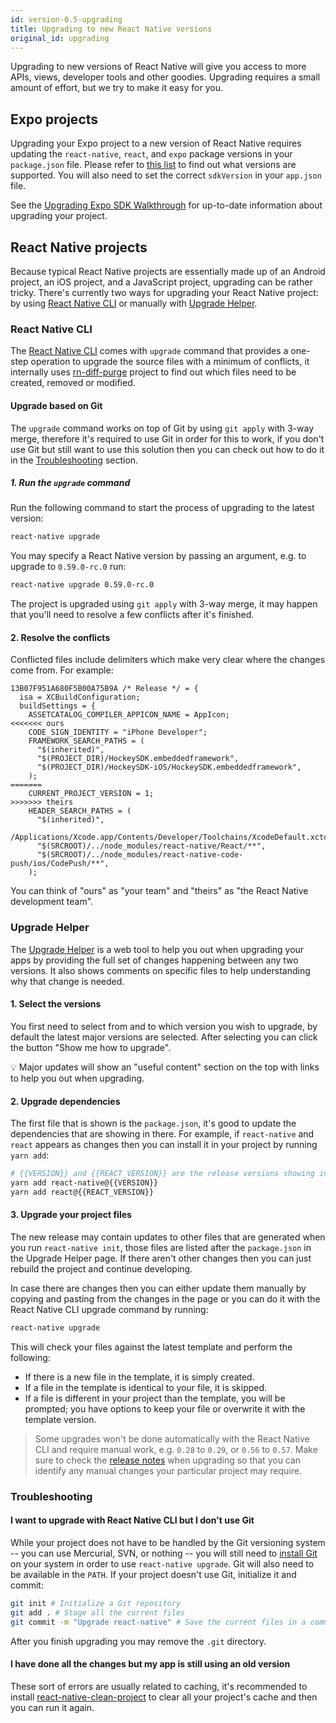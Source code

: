 ```yaml
---
id: version-0.5-upgrading
title: Upgrading to new React Native versions
original_id: upgrading
---
```


Upgrading to new versions of React Native will give you access to more APIs, views, developer tools and other goodies. Upgrading requires a small amount of effort, but we try to make it easy for you.

## Expo projects

Upgrading your Expo project to a new version of React Native requires updating the `react-native`, `react`, and `expo` package versions in your `package.json` file. Please refer to [this list](https://docs.expo.io/versions/latest/sdk/#sdk-version) to find out what versions are supported. You will also need to set the correct `sdkVersion` in your `app.json` file.

See the [Upgrading Expo SDK Walkthrough](https://docs.expo.io/versions/latest/workflow/upgrading-expo-sdk-walkthrough) for up-to-date information about upgrading your project.

## React Native projects

Because typical React Native projects are essentially made up of an Android project, an iOS project, and a JavaScript project, upgrading can be rather tricky. There's currently two ways for upgrading your React Native project: by using [React Native CLI](https://github.com/react-native-community/react-native-cli) or manually with [Upgrade Helper](https://github.com/react-native-community/upgrade-helper).

### React Native CLI

The [React Native CLI](https://github.com/react-native-community/react-native-cli) comes with `upgrade` command that provides a one-step operation to upgrade the source files with a minimum of conflicts, it internally uses [rn-diff-purge](https://github.com/react-native-community/rn-diff-purge) project to find out which files need to be created, removed or modified.

#### Upgrade based on Git

The `upgrade` command works on top of Git by using `git apply` with 3-way merge, therefore it's required to use Git in order for this to work, if you don't use Git but still want to use this solution then you can check out how to do it in the [Troubleshooting](#i-want-to-upgrade-with-react-native-cli-but-i-don-t-use-git) section.

##### 1. Run the `upgrade` command

Run the following command to start the process of upgrading to the latest version:

```sh
react-native upgrade
```

You may specify a React Native version by passing an argument, e.g. to upgrade to `0.59.0-rc.0` run:

```sh
react-native upgrade 0.59.0-rc.0
```

The project is upgraded using `git apply` with 3-way merge, it may happen that you'll need to resolve a few conflicts after it's finished.

#### 2. Resolve the conflicts

Conflicted files include delimiters which make very clear where the changes come from. For example:

```
13B07F951A680F5B00A75B9A /* Release */ = {
  isa = XCBuildConfiguration;
  buildSettings = {
    ASSETCATALOG_COMPILER_APPICON_NAME = AppIcon;
<<<<<<< ours
    CODE_SIGN_IDENTITY = "iPhone Developer";
    FRAMEWORK_SEARCH_PATHS = (
      "$(inherited)",
      "$(PROJECT_DIR)/HockeySDK.embeddedframework",
      "$(PROJECT_DIR)/HockeySDK-iOS/HockeySDK.embeddedframework",
    );
=======
    CURRENT_PROJECT_VERSION = 1;
>>>>>>> theirs
    HEADER_SEARCH_PATHS = (
      "$(inherited)",
      /Applications/Xcode.app/Contents/Developer/Toolchains/XcodeDefault.xctoolchain/usr/include,
      "$(SRCROOT)/../node_modules/react-native/React/**",
      "$(SRCROOT)/../node_modules/react-native-code-push/ios/CodePush/**",
    );
```

You can think of "ours" as "your team" and "theirs" as "the React Native development team".

### Upgrade Helper

The [Upgrade Helper](https://react-native-community.github.io/upgrade-helper/) is a web tool to help you out when upgrading your apps by providing the full set of changes happening between any two versions. It also shows comments on specific files to help understanding why that change is needed.

#### 1. Select the versions

You first need to select from and to which version you wish to upgrade, by default the latest major versions are selected. After selecting you can click the button "Show me how to upgrade".

💡 Major updates will show an "useful content" section on the top with links to help you out when upgrading.

#### 2. Upgrade dependencies

The first file that is shown is the `package.json`, it's good to update the dependencies that are showing in there. For example, if `react-native` and `react` appears as changes then you can install it in your project by running `yarn add`:

```sh
# {{VERSION}} and {{REACT_VERSION}} are the release versions showing in the diff
yarn add react-native@{{VERSION}}
yarn add react@{{REACT_VERSION}}
```

#### 3. Upgrade your project files

The new release may contain updates to other files that are generated when you run `react-native init`, those files are listed after the `package.json` in the Upgrade Helper page. If there aren't other changes then you can just rebuild the project and continue developing.

In case there are changes then you can either update them manually by copying and pasting from the changes in the page or you can do it with the React Native CLI upgrade command by running:

```sh
react-native upgrade
```

This will check your files against the latest template and perform the following:

- If there is a new file in the template, it is simply created.
- If a file in the template is identical to your file, it is skipped.
- If a file is different in your project than the template, you will be prompted; you have options to keep your file or overwrite it with the template version.

> Some upgrades won't be done automatically with the React Native CLI and require manual work, e.g. `0.28` to `0.29`, or `0.56` to `0.57`. Make sure to check the [release notes](https://github.com/facebook/react-native/releases) when upgrading so that you can identify any manual changes your particular project may require.

### Troubleshooting

#### I want to upgrade with React Native CLI but I don't use Git

While your project does not have to be handled by the Git versioning system -- you can use Mercurial, SVN, or nothing -- you will still need to [install Git](https://git-scm.com/downloads) on your system in order to use `react-native upgrade`. Git will also need to be available in the `PATH`. If your project doesn't use Git, initialize it and commit:

```sh
git init # Initialize a Git repository
git add . # Stage all the current files
git commit -m "Upgrade react-native" # Save the current files in a commit
```

After you finish upgrading you may remove the `.git` directory.

#### I have done all the changes but my app is still using an old version

These sort of errors are usually related to caching, it's recommended to install [react-native-clean-project](https://github.com/pmadruga/react-native-clean-project) to clear all your project's cache and then you can run it again.

